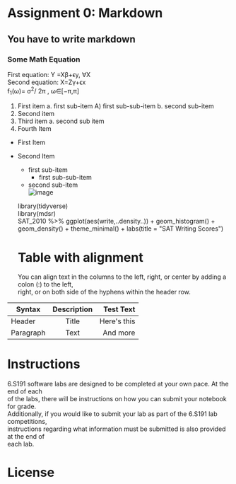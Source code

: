 # Assignment 0: Markdown
## You have to write markdown
### Some Math Equation      
   First equation: Y =Xβ+ϵy, ∀X  
   Second equation: X=Zγ+ϵx     
   f<sub>1</sub>(ω)=
σ<sup>2</sup>/
2π
, ω∈[−π,π]
1. First item a. first sub-item A) first sub-sub-item b. second sub-item
2. Second item
3. Third item a. second sub item
4. Fourth Item

* First Item
* Second Item  
   * first sub-item  
     * first sub-sub-item   
   * second sub-item  
![image](https://user-images.githubusercontent.com/72993483/170688221-ba18d3a2-fb23-44e5-bfc0-64e0b3bfb9f2.png)  

   library(tidyverse)   
   library(mdsr)  
   SAT_2010 %>% ggplot(aes(write,..density..)) + geom_histogram() +  
   geom_density() + theme_minimal() + labs(title = "SAT Writing Scores")
   # Table with alignment
   You can align text in the columns to the left, right, or center by adding a colon (:) to the left,  
right, or on both side of the hyphens within the header row.

|Syntax         | Description   | Test Text  |
| ------------- |:-------------:| ----------:|
| Header        | Title         |Here's this |
| Paragraph     |Text           |  And more  |
# Instructions  
6.S191 software labs are designed to be completed at your own pace. At the end of each  
of the labs, there will be instructions on how you can submit your notebook for grade.  
Additionally, if you would like to submit your lab as part of the 6.S191 lab competitions,  
instructions regarding what information must be submitted is also provided at the end of  
each lab.  
# License

